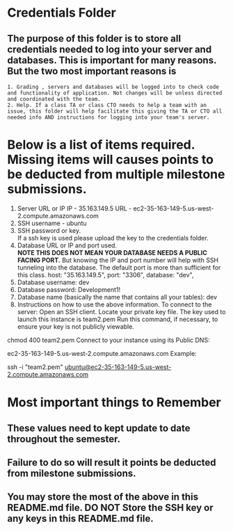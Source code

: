 # Credentials Folder

## The purpose of this folder is to store all credentials needed to log into your server and databases. This is important for many reasons. But the two most important reasons is
    1. Grading , servers and databases will be logged into to check code and functionality of application. Not changes will be unless directed and coordinated with the team.
    2. Help. If a class TA or class CTO needs to help a team with an issue, this folder will help facilitate this giving the TA or CTO all needed info AND instructions for logging into your team's server. 


# Below is a list of items required. Missing items will causes points to be deducted from multiple milestone submissions.

1. Server URL or IP IP - 35.163.149.5 URL - ec2-35-163-149-5.us-west-2.compute.amazonaws.com
2. SSH username - ubuntu
3. SSH password or key.
    <br> If a ssh key is used please upload the key to the credentials folder.
4. Database URL or IP and port used.
    <br><strong> NOTE THIS DOES NOT MEAN YOUR DATABASE NEEDS A PUBLIC FACING PORT.</strong> But knowing the IP and port number will help with SSH tunneling into the database. The default port is more than sufficient for this class.
    host: "35.163.149.5",
    port: "3306",
    database: "dev",
5. Database username: dev
6. Database password: Development1!
7. Database name (basically the name that contains all your tables): dev
8. Instructions on how to use the above information.
To connect to the server:
Open an SSH client.
Locate your private key file. The key used to launch this instance is team2.pem
Run this command, if necessary, to ensure your key is not publicly viewable.

 chmod 400 team2.pem
Connect to your instance using its Public DNS:

 ec2-35-163-149-5.us-west-2.compute.amazonaws.com
Example:

ssh -i "team2.pem" ubuntu@ec2-35-163-149-5.us-west-2.compute.amazonaws.com

# Most important things to Remember
## These values need to kept update to date throughout the semester. <br>
## <strong>Failure to do so will result it points be deducted from milestone submissions.</strong><br>
## You may store the most of the above in this README.md file. DO NOT Store the SSH key or any keys in this README.md file.
